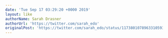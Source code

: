 ```yaml
---
date: 'Tue Sep 17 03:29:20 +0000 2019'
layout: like
authorName: Sarah Drasner
authorUrl: 'https://twitter.com/sarah_edo'
originalPost: 'https://twitter.com/sarah_edo/status/1173801078963310593'
---
```


